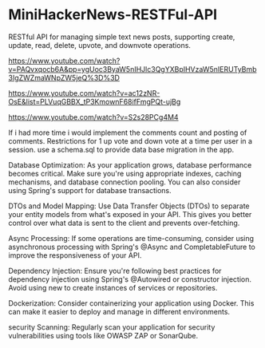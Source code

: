 # MiniHackerNews-RESTFul-API
RESTful API for managing simple text news posts, supporting create, update, read, delete, upvote, and downvote operations. 

https://www.youtube.com/watch?v=PAQvxqocb6A&pp=ygUoc3ByaW5nIHJlc3QgYXBpIHVzaW5nIERUTyBmb3IgZWZmaWNpZW5jeQ%3D%3D

https://www.youtube.com/watch?v=ac12zNR-OsE&list=PLVuqGBBX_tP3KmownF68ifFmgPQt-ujBg

https://www.youtube.com/watch?v=S2s28PCg4M4

If i had more time i would implement the comments count and posting of comments.
Restrictions for 1 up vote and down vote at a time per user in a session.
use a schema.sql to provide data base migration in the app.


Database Optimization: As your application grows, database performance becomes critical. Make sure you're using appropriate indexes, caching mechanisms, and database connection pooling. You can also consider using Spring's support for database transactions.

DTOs and Model Mapping: Use Data Transfer Objects (DTOs) to separate your entity models from what's exposed in your API. This gives you better control over what data is sent to the client and prevents over-fetching.

Async Processing: If some operations are time-consuming, consider using asynchronous processing with Spring's @Async and CompletableFuture to improve the responsiveness of your API.

Dependency Injection: Ensure you're following best practices for dependency injection using Spring's @Autowired or constructor injection. Avoid using new to create instances of services or repositories.

Dockerization: Consider containerizing your application using Docker. This can make it easier to deploy and manage in different environments.

security Scanning: Regularly scan your application for security vulnerabilities using tools like OWASP ZAP or SonarQube.